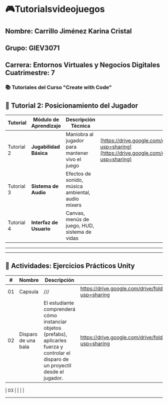 # 🎮Tutorialsvideojuegos

**Nombre:** Carrillo Jiménez Karina Cristal
--
**Grupo:** GIEV3071
--
**Carrera:** Entornos Virtuales y Negocios Digitales
**Cuatrimestre:** 7 
---

### 📚 Tutoriales del Curso "Create with Code"
## 🚀 Tutorial 2: Posicionamiento del Jugador


| Tutorial | Módulo de Aprendizaje | Descripción Técnica | Enlace de Evidencia |
|-------|------------------------|---------------------|-----------------------------------------|
| Tutorial 2 | **Jugabilidad Básica** | Maniobra al jugador para mantener vivo el juego | [https://drive.google.com/drive/folders/1thp2VxpACHfje6VvAYYPsi_gysmcbuOy?usp=sharing](https://drive.google.com/drive/folders/19ElKvVg1VqWHIJb3SIotmuy6zMcazcLM?usp=sharing) |
| Tutorial 3 | **Sistema de Audio** | Efectos de sonido, música ambiental, audio mixers |  |
| Tutorial 4 | **Interfaz de Usuario** | Canvas, menús de juego, HUD, sistema de vidas | |
---
---

## 📖 Actividades: Ejercicios Prácticos Unity

| # | Nombre | Descripción | Evidencia |
|---|---------|--------------|-----------|
| 01 | Capsula  | /// | https://drive.google.com/drive/folders/18hZMNsaR1_fScn1yZYKxJiP74beS18KA?usp=sharing |
| 02 | Disparo de una bala | El estudiante comprenderá cómo instanciar objetos (prefabs), aplicarles fuerza y controlar el disparo de un proyectil desde el jugador.  |https://drive.google.com/drive/folders/1i3qHFa9mzat-K4CAms1Cfxqw_TEfUPho?usp=sharing |

| 03 |  |  | |

---



